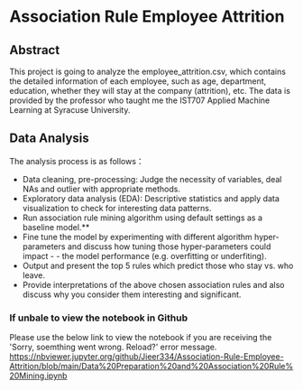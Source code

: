 # Association Rule Employee Attrition

## Abstract 
This project is going to analyze the employee_attrition.csv, which contains the detailed information of each employee, such as age, department, education, whether they will stay at the company (attrition), etc. The data is provided by the professor who taught me the IST707 Applied Machine Learning at Syracuse University. 

## Data Analysis 
The analysis process is as follows：
- Data cleaning, pre-processing: Judge the necessity of variables, deal NAs and outlier with appropriate methods.
- Exploratory data analysis (EDA): Descriptive statistics and apply data visualization to check for interesting data patterns.
- Run association rule mining algorithm using default settings as a baseline model.**
- Fine tune the model by experimenting with different algorithm hyper-parameters and discuss how tuning those hyper-parameters could impact - - the model performance (e.g. overfitting or underfiting).
- Output and present the top 5 rules which predict those who stay vs. who leave.
- Provide interpretations of the above chosen association rules and also discuss why you consider them interesting and significant.

###  If unbale to view the notebook in Github
Please use the below link to view the notebook if you are receiving the 'Sorry, soemthing went wrong. Reload?' error message.
https://nbviewer.jupyter.org/github/Jieer334/Association-Rule-Employee-Attrition/blob/main/Data%20Preparation%20and%20Association%20Rule%20Mining.ipynb
